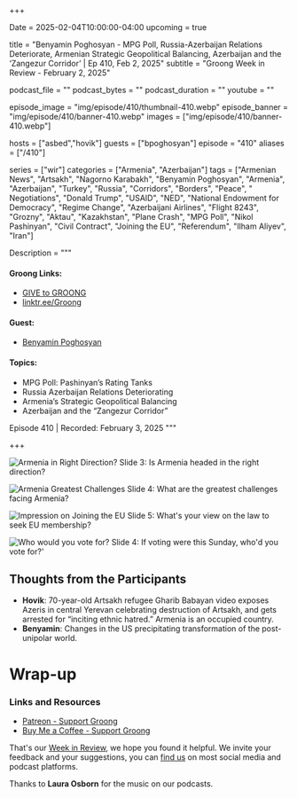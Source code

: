 +++

Date = 2025-02-04T10:00:00-04:00
upcoming = true

title = "Benyamin Poghosyan - MPG Poll, Russia-Azerbaijan Relations Deteriorate, Armenian Strategic Geopolitical Balancing, Azerbaijan and the ‘Zangezur Corridor’ | Ep 410, Feb 2, 2025"
subtitle = "Groong Week in Review - February 2, 2025"

podcast_file = ""
podcast_bytes = ""
podcast_duration = ""
youtube = ""

episode_image = "img/episode/410/thumbnail-410.webp"
episode_banner = "img/episode/410/banner-410.webp"
images = ["img/episode/410/banner-410.webp"]

hosts = ["asbed","hovik"]
guests = ["bpoghosyan"]
episode = "410"
aliases = ["/410"]

series = ["wir"]
categories = ["Armenia", "Azerbaijan"]
tags = ["Armenian News", "Artsakh", "Nagorno Karabakh", "Benyamin Poghosyan", "Armenia", "Azerbaijan", "Turkey", "Russia", "Corridors", "Borders", "Peace", " Negotiations", "Donald Trump", "USAID", "NED", "National Endowment for Democracy", "Regime Change", "Azerbaijani Airlines", "Flight 8243", "Grozny", "Aktau", "Kazakhstan", "Plane Crash", "MPG Poll", "Nikol Pashinyan", "Civil Contract", "Joining the EU", "Referendum", "Ilham Aliyev", "Iran"]

Description = """

#### Groong Links:
* [GIVE to GROONG](https://podcasts.groong.org/donate)
* [linktr.ee/Groong](https://linktr.ee/groong)

#### Guest:
* [Benyamin Poghosyan](/guest/bpoghosyan)

#### Topics:
* MPG Poll: Pashinyan’s Rating Tanks
* Russia Azerbaijan Relations Deteriorating
* Armenia’s Strategic Geopolitical Balancing
* Azerbaijan and the “Zangezur Corridor”

Episode 410 | Recorded: February 3, 2025
"""

+++




![Armenia in Right Direction?](/img/episode/410/MPG-Chipolino-slide-3.webp "Armenia in Right Direction?")
Slide 3: Is Armenia headed in the right direction?

![Armenia Greatest Challenges](/img/episode/410/MPG-Chipolino-slide-4.webp "Armenia Greatest Challenges")
Slide 4: What are the greatest challenges facing Armenia?

![Impression on Joining the EU](/img/episode/410/MPG-Chipolino-slide-5.webp "Impression on Joining the EU")
Slide 5: What's your view on the law to seek EU membership?

![Who would you vote for?](/img/episode/410/MPG-Chipolino-slide-13.webp "Who would you vote for?")
Slide 4: If voting were this Sunday, who'd you vote for?'


## Thoughts from the Participants
* **Hovik**: 70-year-old Artsakh refugee Gharib Babayan video exposes Azeris in central Yerevan celebrating destruction of Artsakh, and gets arrested for “inciting ethnic hatred.” Armenia is an occupied country.
* **Benyamin**: Changes in the US precipitating transformation of the post-unipolar world.

# Wrap-up

### **Links and Resources**

* [Patreon - Support Groong](https://www.patreon.com/ann_groong)
* [Buy Me a Coffee - Support Groong](https://www.buymeacoffee.com/groong)

That's our [Week in Review](https://podcasts.groong.org/), we hope you found it helpful. We invite your feedback and your suggestions, you can [find us](https://linktr.ee/groong) on most social media and podcast platforms.

Thanks to __Laura Osborn__ for the music on our podcasts.
    
